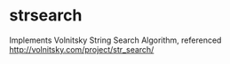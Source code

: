 # strsearch
Implements Volnitsky String Search Algorithm, referenced http://volnitsky.com/project/str_search/
